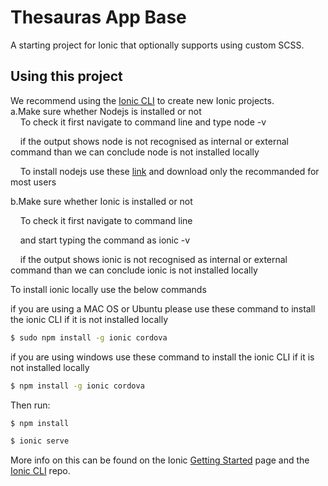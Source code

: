 Thesauras App Base
==============

A starting project for Ionic that optionally supports using custom SCSS.

## Using this project

We recommend using the [Ionic CLI](https://github.com/ionic-team/ionic-cli) to create new Ionic projects.<br/>
a.Make sure whether Nodejs is installed or not <br/>
&nbsp;&nbsp;&nbsp;&nbsp;To check it first navigate to command line and type node -v <br/>

&nbsp;&nbsp;&nbsp;&nbsp;if the output shows node is not recognised as internal or external command than we can conclude node is not installed locally<br/>

&nbsp;&nbsp;&nbsp;&nbsp;To install nodejs use these [link](https://nodejs.org/en/) and download only the recommanded for most users

b.Make sure whether Ionic is installed or not <br/>

&nbsp;&nbsp;&nbsp;&nbsp;To check it first navigate to command line <br/>

&nbsp;&nbsp;&nbsp;&nbsp;and start typing the command as ionic -v <br/>

&nbsp;&nbsp;&nbsp;&nbsp;if the output shows ionic is not recognised as internal or external command than we can conclude ionic is not installed locally<br/>

To install ionic locally use the below commands

if you are using a MAC OS or Ubuntu please use these command to install the ionic CLI if it is not installed locally

```bash
$ sudo npm install -g ionic cordova
```
if you are using windows use these command to install the ionic CLI if it is not installed locally<br/>
```bash
$ npm install -g ionic cordova
```
Then run:

```bash
$ npm install
```
```bash
$ ionic serve
```
More info on this can be found on the Ionic [Getting Started](https://ionicframework.com/getting-started) page and the [Ionic CLI](https://github.com/ionic-team/ionic-cli) repo.
